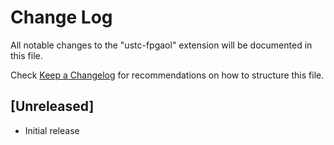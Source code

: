 # Change Log

All notable changes to the "ustc-fpgaol" extension will be documented in this file.

Check [Keep a Changelog](http://keepachangelog.com/) for recommendations on how to structure this file.

## [Unreleased]

- Initial release
